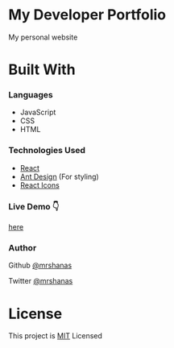 # My Developer Portfolio
My personal website 

# Built With
### Languages
- JavaScript
- CSS
- HTML

### Technologies Used
- [React](https://reactjs.org)
- [Ant Design](https://ant.design) (For styling)
- [React Icons](https://react-icons.github.io/react-icons/)

### Live Demo 👇
[here](https://shanas.netlify.app)

### Author
Github [@mrshanas](https://github.com/mrshanas)

Twitter [@mrshanas](https://twitter.com/mrshanas)

# License
This project is [MIT](https://github.com/mrshanas/portfolio) Licensed
